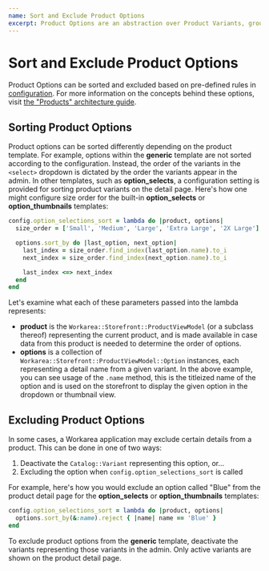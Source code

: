 ```yaml
---
name: Sort and Exclude Product Options
excerpt: Product Options are an abstraction over Product Variants, grouping common details together in the product detail page for aesthetic purposes. In this guide, learn how to sort and exclude these options programatically.
---
```


# Sort and Exclude Product Options

Product Options can be sorted and excluded based on pre-defined rules in [configuration](/articles/configuration.html). For more information on the concepts behind these options, visit [the "Products" architecture guide](/articles/products.html#product-options).

## Sorting Product Options

Product options can be sorted differently depending on the product template. For example, options within the **generic** template are not sorted according to the configuration. Instead, the order of the variants in the `<select>` dropdown is dictated by the order the variants appear in the admin. In other templates, such as **option_selects**, a configuration setting is provided for sorting product variants on the detail page. Here's how one might configure size order for the built-in **option_selects** or **option_thumbnails** templates:

```ruby
config.option_selections_sort = lambda do |product, options|
  size_order = ['Small', 'Medium', 'Large', 'Extra Large', '2X Large']

  options.sort_by do |last_option, next_option|
    last_index = size_order.find_index(last_option.name).to_i
    next_index = size_order.find_index(next_option.name).to_i

    last_index <=> next_index
  end
end
```

Let's examine what each of these parameters passed into the lambda represents:

- **product** is the `Workarea::Storefront::ProductViewModel` (or a subclass thereof) representing the current product, and is made available in case data from this product is needed to determine the order of options.
- **options** is a collection of `Workarea::Storefront::ProductViewModel::Option` instances, each representing a detail name from a given variant. In the above example, you can see usage of the `.name` method, this is the titleized name of the option and is used on the storefront to display the given option in the dropdown or thumbnail view.

## Excluding Product Options

In some cases, a Workarea application may exclude certain details from a product. This can be done in one of two ways:

1. Deactivate the `Catalog::Variant` representing this option, or...
2. Excluding the option when `config.option_selections_sort` is called

For example, here's how you would exclude an option called "Blue" from the product detail page for the **option_selects** or **option_thumbnails** templates:

```ruby
config.option_selections_sort = lambda do |product, options|
  options.sort_by(&:name).reject { |name| name == 'Blue' }
end
```

To exclude product options from the **generic** template, deactivate the variants representing those variants in the admin. Only active variants are shown on the product detail page.
